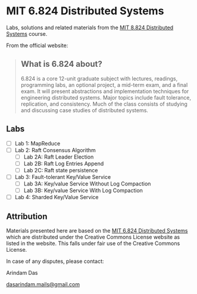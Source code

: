 # MIT 6.824 Distributed Systems
Labs, solutions and related materials from the [MIT 8.824 Distributed Systems](https://pdos.csail.mit.edu/github.com/arindas/mit-6.824-distributed-systems/pkg/) course.

From the official website:
>## What is 6.824 about?
>6.824 is a core 12-unit graduate subject with lectures, readings, programming labs, an optional project, a mid-term exam,
>and a final exam. It will present abstractions and implementation techniques for engineering distributed systems. Major
>topics include fault tolerance, replication, and consistency. Much of the class consists of studying and discussing case
>studies of distributed systems.

## Labs
- [ ] Lab 1: MapReduce
- [ ] Lab 2: Raft Consensus Algorithm
  - [ ] Lab 2A: Raft Leader Election
  - [ ] Lab 2B: Raft Log Entries Append
  - [ ] Lab 2C: Raft state persistence
- [ ] Lab 3: Fault-tolerant Key/Value Service
  - [ ] Lab 3A: Key/value Service Without Log Compaction
  - [ ] Lab 3B: Key/value Service With Log Compaction
- [ ] Lab 4: Sharded Key/Value Service

## Attribution
Materials presented here are based on the [MIT 6.824 Distributed Systems](https://pdos.csail.mit.edu/github.com/arindas/mit-6.824-distributed-systems/pkg/) which are
distributed under the Creative Commons License website as listed in the website. This falls under fair use of the
Creative Commons License.

In case of any disputes, please contact:

Arindam Das

dasarindam.mails@gmail.com

